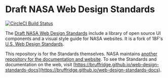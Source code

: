 # Draft NASA Web Design Standards

[![CircleCI Build Status](https://circleci.com/gh/bruffridge/web-design-standards/tree/staging.svg?style=shield)](https://circleci.com/gh/bruffridge/web-design-standards/tree/staging)

The [Draft NASA Web Design Standards](https://bruffridge.github.io/web-design-standards-docs) include a library of open source UI components and a visual style guide for NASA websites. It is a fork of 18F's [U.S. Web Design Standards](https://github.com/18F/web-design-standards).

This repository is for the Standards themselves. NASA maintains [another repository for the documentation and website](https://github.com/bruffridge/web-design-standards-docs). To see the Standards and documentation on the web, visit [https://bruffridge.github.io/web-design-standards-docs](https://bruffridge.github.io/web-design-standards-docs).
